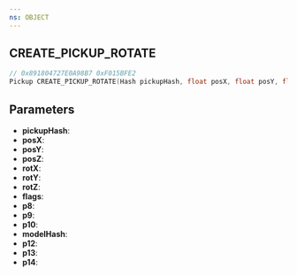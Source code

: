 ```yaml
---
ns: OBJECT
---
```

## CREATE_PICKUP_ROTATE

```c
// 0x891804727E0A98B7 0xF015BFE2
Pickup CREATE_PICKUP_ROTATE(Hash pickupHash, float posX, float posY, float posZ, float rotX, float rotY, float rotZ, int flags, int p8, int p9, BOOL p10, Hash modelHash, int p12, float p13, Any p14);
```

## Parameters
* **pickupHash**:
* **posX**:
* **posY**:
* **posZ**:
* **rotX**:
* **rotY**:
* **rotZ**:
* **flags**:
* **p8**:
* **p9**:
* **p10**:
* **modelHash**:
* **p12**:
* **p13**:
* **p14**:
